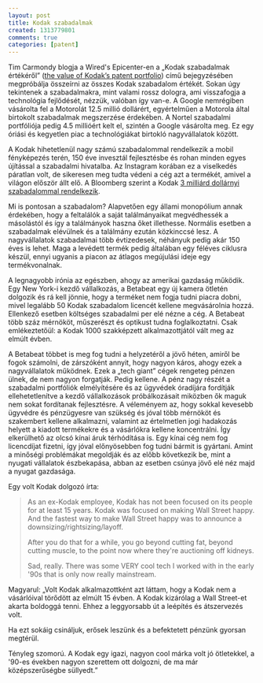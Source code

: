 ```yaml
---
layout: post
title: Kodak szabadalmak
created: 1313779801
comments: true
categories: [patent]
---
```

Tim Carmondy blogja a Wired's Epicenter-en a „Kodak szabadalmak értékéről” (<a href="http://www.wired.com/epicenter/2011/08/patent-game-kodak/">the value of Kodak’s patent portfolio</a>) című bejegyzésében megpróbálja összeírni az összes Kodak szabadalom értékét. Sokan úgy tekintenek a szabadalmakra, mint valami rossz dologra, ami visszafogja a technológia fejlődését, nézzük, valóban így van-e. A Google nemrégiben vásárolta fel a Motorolát 12.5 millió dollárért, egyértelműen a Motorola által birtokolt szabadalmak megszerzése érdekében. A Nortel szabadalmi portfóliója pedig 4.5 millióért kelt el, szintén a Google vásárolta meg. Ez egy óriási és kegyetlen piac a technológiákat birtokló nagyvállalatok között.

A Kodak hihetetlenül nagy számú szabadalommal rendelkezik a mobil fényképezés terén, 150 éve invesztál fejlesztésbe és rohan minden egyes újítással a szabadalmi hivatalba. Az Instagram korában ez a viselkedés páratlan volt, de sikeresen meg tudta védeni a cég azt a termékét, amivel a világon először állt elő. A Bloomberg szerint a Kodak <a href="http://www.bloomberg.com/news/2011-08-17/kodak-worth-five-times-more-in-breakup-with-3-billion-patents-real-m-a.html">3 milliárd dollárnyi szabadalommal rendelkezik</a>.

Mi is pontosan a szabadalom? Alapvetően egy állami monopólium annak érdekében, hogy a feltalálók a saját találmányaikat megvédhessék a másolástól és így a találmányok haszna őket illethesse. Normális esetben a szabadalmak elévülnek és a találmány ezután közkinccsé lesz. A nagyvállalatok szabadalmai több évtizedesek, néhányuk pedig akár 150 éves is lehet. Maga a levédett termék pedig általában egy féléves ciklusra készül, ennyi ugyanis a piacon az átlagos megújulási ideje egy termékvonalnak.

A legnagyobb irónia az egészben, ahogy az amerikai gazdaság működik. Egy New York-i kezdő vállalkozás, a Betabeat egy új kamera ötletén dolgozik és rá kell jönnie, hogy a terméket nem fogja tudni piacra dobni, mivel legalább 50 Kodak szabadalom licencét kellene megvásárolnia hozzá. Ellenkező esetben költséges szabadalmi per elé nézne a cég. A Betabeat több száz mérnököt,  műszerészt és optikust tudna foglalkoztatni. Csak emlékeztetőül: a Kodak 1000 szakképzett alkalmazottjától vált meg az elmúlt évben.

A Betabeat többet is meg fog tudni a helyzetéről a jövő héten, amiről be fogok számolni, de zárszóként annyit, hogy nagyon káros, ahogy ezek a nagyvállalatok működnek. Ezek a „tech giant” cégek rengeteg pénzen ülnek, de nem nagyon forgatják. Pedig kellene. A pénz nagy részét a szabadalmi portfóliók elmélyítésére és az ügyvédek óradíjára fordítják ellehetetlenítve a kezdő vállalkozások próbálkozásait miközben ők maguk nem sokat fordítanak fejlesztésre. A véleményem az, hogy sokkal kevesebb ügyvédre és pénzügyesre van szükség és jóval több mérnököt és szakembert kellene alkalmazni, valamint az értelmetlen jogi hadakozás helyett a kiadott termékekre és a vásárlókra kellene koncentrálni. Így elkerülhető az olcsó kínai áruk térhódítása is. Egy kínai cég nem fog licencdíjat fizetni, így jóval előnyösebben fog tudni bármit is gyártani. Amint a minőségi problémákat megoldják és az előbb következik be, mint a nyugati vállalatok észbekapása, abban az esetben csúnya jövő elé néz majd a nyugat gazdasága.

Egy volt Kodak dolgozó írta:

<blockquote>As an ex-Kodak employee, Kodak has not been focused on its people for at least 15 years. Kodak was focused on making Wall Street happy. And the fastest way to make Wall Street happy was to announce a downsizing/rightsizing/layoff.

After you do that for a while, you go beyond cutting fat, beyond cutting muscle, to the point now where they're auctioning off kidneys.

Sad, really. There was some VERY cool tech I worked with in the early '90s that is only now really mainstream.
</blockquote>

Magyarul: „Volt Kodak alkalmazottként azt láttam, hogy a Kodak nem a vásárlóival törődött az elmúlt 15 évben. A Kodak kizárólag a Wall Street-et akarta boldoggá tenni. Ehhez a leggyorsabb út a leépítés és átszervezés volt.

Ha ezt sokáig csináljuk, erősek leszünk és a befektetett pénzünk gyorsan megtérül.

Tényleg szomorú. A Kodak egy igazi, nagyon cool márka volt jó ötletekkel, a '90-es években nagyon szerettem ott dolgozni, de ma már középszerűségbe süllyedt.”

